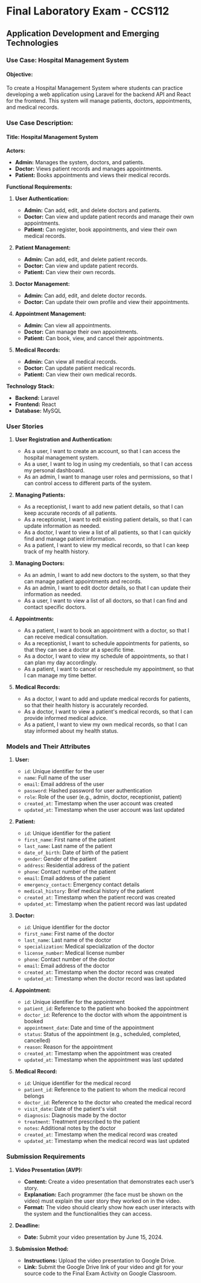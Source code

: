 # Final Laboratory Exam - CCS112
## Application Development and Emerging Technologies

### Use Case: Hospital Management System

#### Objective:
To create a Hospital Management System where students can practice developing a web application using Laravel for the backend API and React for the frontend. This system will manage patients, doctors, appointments, and medical records.

### Use Case Description:

#### Title: Hospital Management System

**Actors:**
- **Admin:** Manages the system, doctors, and patients.
- **Doctor:** Views patient records and manages appointments.
- **Patient:** Books appointments and views their medical records.

**Functional Requirements:**

1. **User Authentication:**
   - **Admin:** Can add, edit, and delete doctors and patients.
   - **Doctor:** Can view and update patient records and manage their own appointments.
   - **Patient:** Can register, book appointments, and view their own medical records.

2. **Patient Management:**
   - **Admin:** Can add, edit, and delete patient records.
   - **Doctor:** Can view and update patient records.
   - **Patient:** Can view their own records.

3. **Doctor Management:**
   - **Admin:** Can add, edit, and delete doctor records.
   - **Doctor:** Can update their own profile and view their appointments.

4. **Appointment Management:**
   - **Admin:** Can view all appointments.
   - **Doctor:** Can manage their own appointments.
   - **Patient:** Can book, view, and cancel their appointments.

5. **Medical Records:**
   - **Admin:** Can view all medical records.
   - **Doctor:** Can update patient medical records.
   - **Patient:** Can view their own medical records.

**Technology Stack:**
- **Backend:** Laravel
- **Frontend:** React
- **Database:** MySQL

### User Stories

1. **User Registration and Authentication:**
   - As a user, I want to create an account, so that I can access the hospital management system.
   - As a user, I want to log in using my credentials, so that I can access my personal dashboard.
   - As an admin, I want to manage user roles and permissions, so that I can control access to different parts of the system.

2. **Managing Patients:**
   - As a receptionist, I want to add new patient details, so that I can keep accurate records of all patients.
   - As a receptionist, I want to edit existing patient details, so that I can update information as needed.
   - As a doctor, I want to view a list of all patients, so that I can quickly find and manage patient information.
   - As a patient, I want to view my medical records, so that I can keep track of my health history.

3. **Managing Doctors:**
   - As an admin, I want to add new doctors to the system, so that they can manage patient appointments and records.
   - As an admin, I want to edit doctor details, so that I can update their information as needed.
   - As a user, I want to view a list of all doctors, so that I can find and contact specific doctors.

4. **Appointments:**
   - As a patient, I want to book an appointment with a doctor, so that I can receive medical consultation.
   - As a receptionist, I want to schedule appointments for patients, so that they can see a doctor at a specific time.
   - As a doctor, I want to view my schedule of appointments, so that I can plan my day accordingly.
   - As a patient, I want to cancel or reschedule my appointment, so that I can manage my time better.

5. **Medical Records:**
   - As a doctor, I want to add and update medical records for patients, so that their health history is accurately recorded.
   - As a doctor, I want to view a patient's medical records, so that I can provide informed medical advice.
   - As a patient, I want to view my own medical records, so that I can stay informed about my health status.

### Models and Their Attributes

1. **User:**
   - `id`: Unique identifier for the user
   - `name`: Full name of the user
   - `email`: Email address of the user
   - `password`: Hashed password for user authentication
   - `role`: Role of the user (e.g., admin, doctor, receptionist, patient)
   - `created_at`: Timestamp when the user account was created
   - `updated_at`: Timestamp when the user account was last updated

2. **Patient:**
   - `id`: Unique identifier for the patient
   - `first_name`: First name of the patient
   - `last_name`: Last name of the patient
   - `date_of_birth`: Date of birth of the patient
   - `gender`: Gender of the patient
   - `address`: Residential address of the patient
   - `phone`: Contact number of the patient
   - `email`: Email address of the patient
   - `emergency_contact`: Emergency contact details
   - `medical_history`: Brief medical history of the patient
   - `created_at`: Timestamp when the patient record was created
   - `updated_at`: Timestamp when the patient record was last updated

3. **Doctor:**
   - `id`: Unique identifier for the doctor
   - `first_name`: First name of the doctor
   - `last_name`: Last name of the doctor
   - `specialization`: Medical specialization of the doctor
   - `license_number`: Medical license number
   - `phone`: Contact number of the doctor
   - `email`: Email address of the doctor
   - `created_at`: Timestamp when the doctor record was created
   - `updated_at`: Timestamp when the doctor record was last updated

4. **Appointment:**
   - `id`: Unique identifier for the appointment
   - `patient_id`: Reference to the patient who booked the appointment
   - `doctor_id`: Reference to the doctor with whom the appointment is booked
   - `appointment_date`: Date and time of the appointment
   - `status`: Status of the appointment (e.g., scheduled, completed, cancelled)
   - `reason`: Reason for the appointment
   - `created_at`: Timestamp when the appointment was created
   - `updated_at`: Timestamp when the appointment was last updated

5. **Medical Record:**
   - `id`: Unique identifier for the medical record
   - `patient_id`: Reference to the patient to whom the medical record belongs
   - `doctor_id`: Reference to the doctor who created the medical record
   - `visit_date`: Date of the patient's visit
   - `diagnosis`: Diagnosis made by the doctor
   - `treatment`: Treatment prescribed to the patient
   - `notes`: Additional notes by the doctor
   - `created_at`: Timestamp when the medical record was created
   - `updated_at`: Timestamp when the medical record was last updated

### Submission Requirements

1. **Video Presentation (AVP):**
   - **Content:** Create a video presentation that demonstrates each user’s story.
   - **Explanation:** Each programmer (the face must be shown on the video) must explain the user story they worked on in the video.
   - **Format:** The video should clearly show how each user interacts with the system and the functionalities they can access.

2. **Deadline:**
   - **Date:** Submit your video presentation by June 15, 2024.

3. **Submission Method:**
   - **Instructions:** Upload the video presentation to Google Drive.
   - **Link:** Submit the Google Drive link of your video and git for your source code to the Final Exam Activity on Google Classroom.
